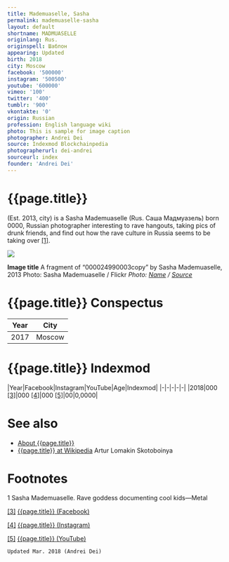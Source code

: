 ```yaml
---
title: Mademuaselle, Sasha
permalink: mademuaselle-sasha
layout: default
shortname: MADMUASELLE
originlang: Rus.
originspell: Шаблон
appearing: Updated
birth: 2018
city: Moscow
facebook: '500000'
instagram: '500500'
youtube: '600000'
vimeo: '100'
twitter: '400'
tumblr: '900'
vkontakte: '0'
origin: Russian
profession: English language wiki
photo: This is sample for image caption
photographer: Andrei Dei
source: Indexmod Blockchainpedia
photographerurl: dei-andrei
sourceurl: index
founder: 'Andrei Dei'
---
```


# {{page.title}}

(Est. 2013, city) is a Sasha Mademuaselle (Rus. Саша Мадмуазель) born 0000, Russian photographer interesting to rave hangouts, taking pics of drunk friends, and find out how the rave culture in Russia seems to be taking over <span id="a1">[\[1\]](#f1)</span>.

![](/encyclopedia/images/{{page.permalink}}.jpg)

**Image title**
A fragment of “000024990003copy” by Sasha Mademuaselle, 2013
Photo: Sasha Mademuaselle / Flickr
*Photo: [Name](index) / [Source](index)*

# {{page.title}} Conspectus

|Year|City|
|-|-|
|2017|Moscow|

# {{page.title}} Indexmod

|Year|Facebook|Instagram|YouTube|Age|Indexmod|
|-|-|-|-|-|
|2018|000 <span id="a3">[\[3\]](#f3)</span>|000 <span id="a4">[\[4\]](#f4)</span>|000 <span id="a5">[\[5\]](#f5)</span>|00|0,0000|


# See also

+ [About {{page.title}}](index)
+ [{{page.title}} at Wikipedia](index)
Artur Lomakin
Skotoboinya

# Footnotes

1 Sasha Mademuaselle. Rave goddess documenting cool kids—Metal

[[3]](#a3) <span id="f3"></span> [{{page.title}} (Facebook)](index)

[[4]](#a4) <span id="f4"></span> [{{page.title}} (Instagram)](index)

[[5]](#a5) <span id="f5"></span> [{{page.title}} (YouTube)](index)

`Updated Mar. 2018 (Andrei Dei)`
